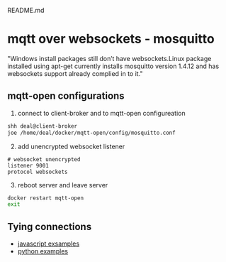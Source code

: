 README.md
# mqtt over websockets - mosquitto

"Windows install packages still don’t have websockets.Linux package installed using apt-get currently installs mosquitto version 1.4.12 and has websockets support already complied in to it."

## mqtt-open configurations

1) connect to client-broker and  to mqtt-open configureation

```bash
shh deal@client-broker
joe /home/deal/docker/mqtt-open/config/mosquitto.conf
```
2) add unencrypted websocket listener

```
# websocket unencrypted
listener 9001
protocol websockets
```

3) reboot server and leave server

```bash
docker restart mqtt-open
exit
```

## Tying connections

- [javascript exsamples](javascript/)
- [python examples](python/)


